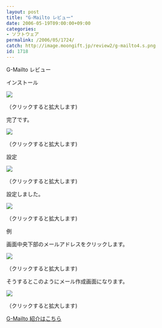 ```yaml
---
layout: post
title: "G-Mailto レビュー"
date: 2006-05-19T09:00:00+09:00
categories:
- ソフトウェア
permalink: /2006/05/1724/
catch: http://image.moongift.jp/review2/g-mailto4.s.png
id: 1718
---
```

G-Mailto レビュー  
<!--more-->

インストール

  

[![](http://image.moongift.jp/review2/g-mailto1.s.png)](http://image.moongift.jp/review2/g-mailto1.png)  
  
（クリックすると拡大します)

  

完了です。

  

[![](http://image.moongift.jp/review2/g-mailto2.s.png)](http://image.moongift.jp/review2/g-mailto2.png)  
  
（クリックすると拡大します)

  

設定

  

[![](http://image.moongift.jp/review2/g-mailto3.s.png)](http://image.moongift.jp/review2/g-mailto3.png)  
  
（クリックすると拡大します)

  

設定しました。

  

[![](http://image.moongift.jp/review2/g-mailto4.s.png)](http://image.moongift.jp/review2/g-mailto4.png)  
  
（クリックすると拡大します)

  

例

  

画面中央下部のメールアドレスをクリックします。

  

[![](http://image.moongift.jp/review2/g-mailto5.s.png)](http://image.moongift.jp/review2/g-mailto5.png)  
  
（クリックすると拡大します)

  

そうするとこのようにメール作成画面になります。

  

[![](http://image.moongift.jp/review2/g-mailto6.s.png)](http://image.moongift.jp/review2/g-mailto6.png)  
  
（クリックすると拡大します)

  

[G-Mailto 紹介はこちら](http://fw.moongift.jp/intro/i-1718.html)

